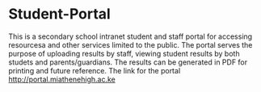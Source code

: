 # Student-Portal
This is a secondary school intranet student and staff portal for accessing resourcesa and other services limited to the public. The portal serves the purpose of uploading results by staff, viewing student results by both studets and parents/guardians. The results can be generated in PDF for printing and future reference. The link for the portal http://portal.miathenehigh.ac.ke
